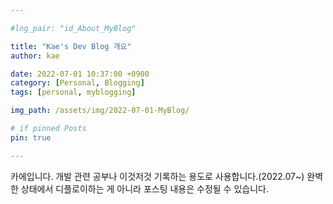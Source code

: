 ```yaml
---

#lng_pair: "id_About_MyBlog"

title: "Kae's Dev Blog 개요"
author: kae

date: 2022-07-01 10:37:00 +0900
category: [Personal, Blogging]
tags: [personal, myblogging]

img_path: /assets/img/2022-07-01-MyBlog/

# if pinned Posts
pin: true

---
```


카에입니다.
개발 관련 공부나 이것저것 기록하는 용도로 사용합니다.(2022.07~)
완벽한 상태에서 디플로이하는 게 아니라 포스팅 내용은 수정될 수 있습니다.
